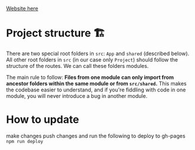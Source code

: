 [Website here](https://kevicha5928.github.io/portfolio)

# Project structure 🏗

There are two special root folders in `src`: `App` and `shared` (described below). All other root folders in `src` (in our case only `Project`) should follow the structure of the routes. We can call these folders modules.

The main rule to follow: **Files from one module can only import from ancestor folders within the same module or from `src/shared`.** This makes the codebase easier to understand, and if you're fiddling with code in one module, you will never introduce a bug in another module.

# How to update

make changes
push changes and run the following to deploy to gh-pages
`npm run deploy`
